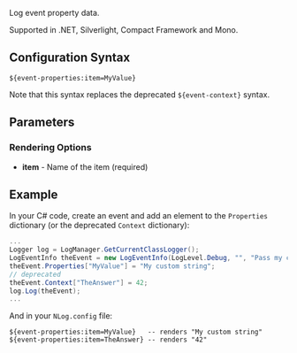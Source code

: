 Log event property data. 

Supported in .NET, Silverlight, Compact Framework and Mono.

## Configuration Syntax

```
${event-properties:item=MyValue}
```

Note that this syntax replaces the deprecated `${event-context}` syntax.

## Parameters

### Rendering Options

* **item** - Name of the item (required)

## Example

In your C# code, create an event and add an element to the `Properties` dictionary (or the deprecated `Context` dictionary):

```csharp
...
Logger log = LogManager.GetCurrentClassLogger();
LogEventInfo theEvent = new LogEventInfo(LogLevel.Debug, "", "Pass my custom value");
theEvent.Properties["MyValue"] = "My custom string";
// deprecated
theEvent.Context["TheAnswer"] = 42;
log.Log(theEvent);
...
```

And in your `NLog.config` file:

```plain
${event-properties:item=MyValue}   -- renders "My custom string"
${event-properties:item=TheAnswer} -- renders "42"
```